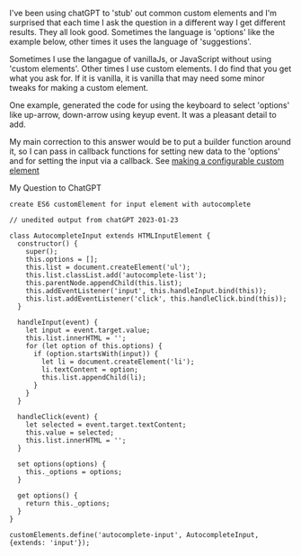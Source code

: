 I've been using chatGPT to 'stub' out common custom elements and I'm surprised that each time I ask the question in a different way I get different results.
They all look good. Sometimes the language is 'options' like the example below, other times it uses the language of 'suggestions'.

Sometimes I use the langague of vanillaJs, or JavaScript without using 'custom elements'. Other times I use custom elements.  I do find that you get what you ask for.
If it is vanilla, it is vanilla that may need some minor tweaks for making a custom element.  

One example, generated the code for using the keyboard to select 'options' like up-arrow, down-arrow using keyup event.  It was a pleasant detail to add.

My main correction to this answer would be to put a builder function around it, so I can pass in callback functions for setting 
new data to the 'options' and for setting the input via a callback. See [making a configurable custom element](making-a-configurable-custom-element.md)

My Question to ChatGPT
```
create ES6 customElement for input element with autocomplete
```

```
// unedited output from chatGPT 2023-01-23

class AutocompleteInput extends HTMLInputElement {
  constructor() {
    super();
    this.options = [];
    this.list = document.createElement('ul');
    this.list.classList.add('autocomplete-list');
    this.parentNode.appendChild(this.list);
    this.addEventListener('input', this.handleInput.bind(this));
    this.list.addEventListener('click', this.handleClick.bind(this));
  }

  handleInput(event) {
    let input = event.target.value;
    this.list.innerHTML = '';
    for (let option of this.options) {
      if (option.startsWith(input)) {
        let li = document.createElement('li');
        li.textContent = option;
        this.list.appendChild(li);
      }
    }
  }

  handleClick(event) {
    let selected = event.target.textContent;
    this.value = selected;
    this.list.innerHTML = '';
  }

  set options(options) {
    this._options = options;
  }

  get options() {
    return this._options;
  }
}

customElements.define('autocomplete-input', AutocompleteInput, {extends: 'input'});

```
